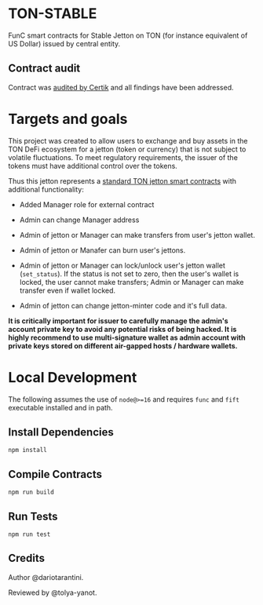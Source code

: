 # TON-STABLE

FunC smart contracts for Stable Jetton on TON (for instance equivalent of US Dollar) issued by central entity.

## Contract audit
Contract was [audited by Certik](https://www.certik.com/projects/the-open-network?utm_source=CoinGecko&utm_campaign=AuditByCertiKLink) and all findings have been addressed.

# Targets and goals

This project was created to allow users to exchange and buy assets in the TON DeFi ecosystem for a jetton (token or currency) that is not subject to volatile fluctuations. To meet regulatory requirements, the issuer of the tokens must have additional control over the tokens.

Thus this jetton represents a [standard TON jetton smart contracts](https://github.com/ton-blockchain/token-contract/tree/369ae089255edbd807eb499792a0a838c2e1b272/ft) with additional functionality:

- Added Manager role for external contract

- Admin can change Manager address

- Admin of jetton or Manager can make transfers from user's jetton wallet.

- Admin of jetton or Manafer can burn user's jettons.

- Admin of jetton or Manager can lock/unlock user's jetton wallet (`set_status`). If the status is not set to zero, then the user's wallet is locked, the user cannot make transfers; Admin or Manager can make transfer even if wallet locked.

- Admin of jetton can change jetton-minter code and it's full data.

__It is critically important for issuer to carefully manage the admin's account private key to avoid any potential risks of being hacked. It is highly recommend to use multi-signature wallet as admin account with private keys stored on different air-gapped hosts / hardware wallets.__

# Local Development

The following assumes the use of `node@>=16` and requires `func` and `fift` executable installed and in path.

## Install Dependencies

`npm install`

## Compile Contracts

`npm run build`

## Run Tests

`npm run test`

## Credits

Author @dariotarantini.

Reviewed by @tolya-yanot.
